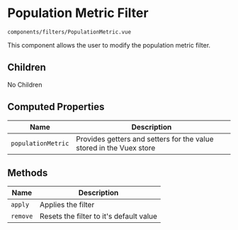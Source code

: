# Population Metric Filter
`components/filters/PopulationMetric.vue`

This component allows the user to modify the population metric filter.

## Children

No Children

## Computed Properties

| Name | Description |
| ---- | ----------- |
| `populationMetric` | Provides getters and setters for the value stored in the Vuex store |

## Methods
| Name | Description |
| ---- | ----------- |
| `apply` | Applies the filter |
| `remove` | Resets the filter to it's default value |
